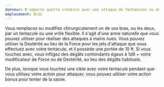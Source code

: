 ```yaml
---
donneur: N'importe quelle créature avec une attaque de Tentacules ou de Vrilles
emplacement: Bras
---
```

Vous remplacez ou modifiez chirurgicalement un de vos bras, ou les deux, par un tentacule ou une vrille flexible. Il s'agit d'une arme naturelle que vous pouvez utiliser pour réaliser des attaques à mains nues. Vous pouvez utiliser la Dextérité au lieu de la Force pour les jets d'attaque que vous effectuez avec votre tentacule, et il possède une portée de 10 ft. Si vous touchez avec, vous infligez des dégâts contondants égaux à 1d6 + votre modificateur de Force ou de Dextérité, au lieu des dégâts habituels.

De plus, lorsque vous touchez une cible avec votre tentacule pendant que vous utilisez votre action pour attaquer, vous pouvez utiliser votre action bonus pour tenter de la saisie.